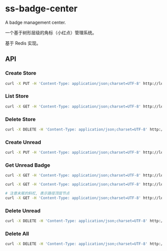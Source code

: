 # ss-badge-center

A badge management center.

一个基于树形层级的角标（小红点）管理系统。

基于 Redis 实现。

## API

### Create Store

```bash
curl -X PUT -H 'Content-Type: application/json;charset=UTF-8' http://localhost:8080/ -d '{"name": "sample"}'
```

### List Store

```bash
curl -X GET -H 'Content-Type: application/json;charset=UTF-8' http://localhost:8080/
```

### Delete Store

```bash
curl -X DELETE -H 'Content-Type: application/json;charset=UTF-8' http://localhost:8080/sample
```

### Create Unread

```bash
curl -X PUT -H 'Content-Type: application/json;charset=UTF-8' http://localhost:8080/sample/foo/bar -d '{"resource": "a_resource_key"}'
```

### Get Unread Badge

```bash
curl -X GET -H 'Content-Type: application/json;charset=UTF-8' http://localhost:8080/sample/foo/bar

curl -X GET -H 'Content-Type: application/json;charset=UTF-8' http://localhost:8080/sample/foo

# 注意末尾的斜杠, 表示路径顶层节点
curl -X GET -H 'Content-Type: application/json;charset=UTF-8' http://localhost:8080/sample/
```

### Delete Unread

```bash
curl -X DELETE -H 'Content-Type: application/json;charset=UTF-8' http://localhost:8080/sample/foo/bar -d '{"resource": "a_resource_key"}'
```

### Delete All

```bash
curl -X DELETE -H 'Content-Type: application/json;charset=UTF-8' http://localhost:8080/sample/foo/bar
```